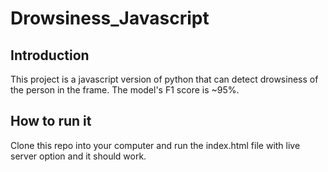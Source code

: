 # Drowsiness_Javascript
## Introduction
  This project is a javascript version of python that can detect drowsiness of the person in the frame.
  The model's F1 score is ~95%. 

## How to run it
  Clone this repo into your computer and run the index.html file with live server option and it should work.
